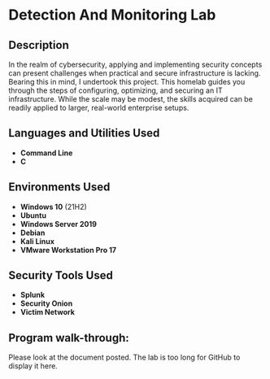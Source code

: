 <h1>Detection And Monitoring Lab</h1>

<h2>Description</h2>
In the realm of cybersecurity, applying and implementing security concepts can present challenges when practical and secure infrastructure is lacking. Bearing this in mind, I undertook this project. This homelab guides you through the steps of configuring, optimizing, and securing an IT infrastructure. While the scale may be modest, the skills acquired can be readily applied to larger, real-world enterprise setups.
<br />


<h2>Languages and Utilities Used</h2>

- <b>Command Line</b> 
- <b>C</b>

<h2>Environments Used </h2>

- <b>Windows 10</b> (21H2)
- <b>Ubuntu</b>
- <b>Windows Server 2019</b>
- <b>Debian</b>
- <b>Kali Linux</b>
- <b>VMware Workstation Pro 17</b>

<h2>Security Tools Used</h2>

- <b>Splunk</b>
- <b>Security Onion</b>
- <b>Victim Network</b>

<h2>Program walk-through:</h2>

<p>
Please look at the document posted. The lab is too long for GitHub to display it here.
</p>

